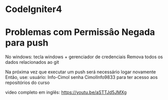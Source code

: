 # CodeIgniter4

# Problemas com Permissâo Negada para push

No windows:
  tecla windows + gerenciador de credenciais
  Remova todos os dados relacionados ao git
  
  Na próxima vez que executar um push será necessário logar novamente
  Então, use: 
  usuário: Info-Cimol 
  senha CimolInfo9833
  para ter acesso aos repositórios do curso

video completo em inglês: https://youtu.be/aSTTJd5JMXg
